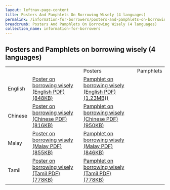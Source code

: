 ```yaml
---
layout: leftnav-page-content
title: Posters And Pamphlets On Borrowing Wisely (4 languages)
permalink: /information-for-borrowers/posters-and-pamphlets-on-borrowing-wisely/
breadcrumb: Posters And Pamphlets On Borrowing Wisely (4 languages)
collection_name: information-for-borrowers
---
```


Posters and Pamphlets on borrowing wisely (4 languages)
---

<table>
  <th>
    <td></td>
    <td>Posters</td>
    <td>Pamphlets</td>
  </th>
   <tr>
    <td>English</td>
    <td>
       <a href="/files/PosteronborrowingwiselyEnglish.pdf" target="_blank">Poster on borrowing wisely (English PDF) (848KB)</a>
    </td>
    <td>
      <a href="/files/PamphletonborrowingwiselyEnglish.pdf" target="_blank">Pamphlet on borrowing wisely (English PDF) (1.23MB))</a>
    </td>
  </tr>
   <tr>
    <td>Chinese</td>
    <td>
      <a href="/files/PosteronborrowingwiselyChinese.pdf" target="_blank">Poster on borrowing wisely (Chinese PDF) (816KB)</a>
    </td>
    <td>
      <a href="/files/PamphletonborrowingwiselyChinese.pdf" target="_blank">Pamphlet on borrowing wisely (Chinese PDF) (950KB)</a>
    </td>
  </tr>
  <tr>
    <td>Malay</td>
    <td>
      <a href="/files/PosteronborrowingwiselyMalay.pdf" target="_blank">Poster on borrowing wisely (Malay PDF) (855KB)</a>
    </td>
    <td>
      <a href="/files/PamphletonborrowingwiselyMalay.pdf" target="_blank">Pamphlet on borrowing wisely (Malay PDF) (846KB)</a>
    </td>
  </tr>
  <tr>
    <td>Tamil</td>
    <td>
      <a href="/files/PosteronborrowingwiselyTamil.pdf" target="_blank">Poster on borrowing wisely (Tamil PDF) (778KB)</a>
    </td>
    <td>
      <a href="/files/PamphletonborrowingwiselyTamil.pdf" target="_blank">Pamphlet on borrowing wisely (Tamil PDF) (778KB)</a>
    </td>
  </tr>
</table>

